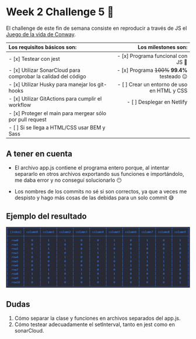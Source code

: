 # Week 2 Challenge 5 🦠

El challenge de este fin de semana consiste en reproducir a través de JS el [Juego de la vida de Conway](https://es.wikipedia.org/wiki/Juego_de_la_vida).

| Los requisitos básicos son:                                    |                           Los milestones son: |
| :------------------------------------------------------------- | --------------------------------------------: |
| - [x] Testear con jest                                         |            - [x] Programa funcional con JS 🎊 |
| - [x] Utilizar SonarCloud para comprobar la calidad del código | - [x] Programa ~~100%~~ **99.4%** testeado 😑 |
| - [x] Utilizar Husky para manejar los git-hooks                |   - [ ] Crear un entorno de uso en HTML y CSS |
| - [x] Utilizar GitActions para cumplir el workflow             |                    - [ ] Desplegar en Netlify |
| - [x] Proteger el main para mergear sólo por pull request      |                                               |
| - [ ] Si se llega a HTML/CSS usar BEM y Sass                   |                                               |

## A tener en cuenta

- El archivo app.js contiene el programa entero porque, al intentar separarlo en otros archivos exportando sus funciones e importándolo, me daba error y no conseguí solucionarlo 😶

- Los nombres de los commits no sé si son correctos, ya que a veces me despisto y hago más cosas de las debidas para un solo commit 😅

## Ejemplo del resultado

![Gif visualizando el resultado](./images/gif-for-readme.gif)

## Dudas

1. Cómo separar la clase y funciones en archivos separados del app.js.
2. Cómo testear adecuadamente el setInterval, tanto en jest como en sonarCloud.

